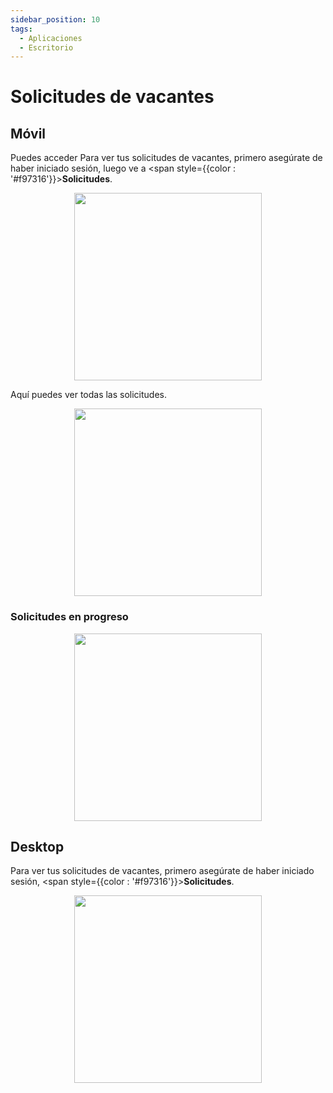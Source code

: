```yaml
---
sidebar_position: 10
tags:
  - Aplicaciones
  - Escritorio
---
```


# Solicitudes de vacantes

## Móvil

Puedes acceder Para ver tus solicitudes de vacantes, primero asegúrate de haber iniciado sesión, luego ve a <span style={{color : '#f97316'}}>**Solicitudes**</span>.

<p align="center">
  <img src="/img/see-applications/applications.png" width="300" />
</p>

Aquí puedes ver todas las solicitudes.

<p align="center">
  <img src="/img/see-applications/applications-2.png" width="300" />
</p>

### Solicitudes en progreso

<p align="center">
  <img src="/img/see-applications/applications-inprogress.png" width="300" />
</p>

## Desktop

Para ver tus solicitudes de vacantes, primero asegúrate de haber iniciado sesión, <span style={{color : '#f97316'}}>**Solicitudes**</span>.

<p align="center">
  <img src="/img/see-applications/applications-desktop.png" width="300" />
</p>
